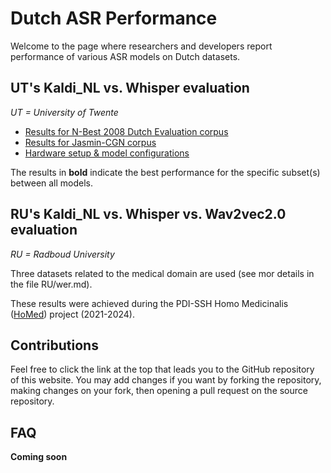 <h1>Dutch ASR Performance</h1>

Welcome to the page where researchers and developers report performance of various ASR models on Dutch datasets.

<h2>UT's Kaldi_NL vs. Whisper evaluation</h2>

*UT = University of Twente*

- [Results for N-Best 2008 Dutch Evaluation corpus](./UT/N-Best/nbest_res.md)
- [Results for Jasmin-CGN corpus](./UT/Jasmin/jasmin.md)
- [Hardware setup & model configurations](./UT/hardware.md)

The results in **bold** indicate the best performance for the specific subset(s) between all models.

<h2>RU's Kaldi_NL vs. Whisper vs. Wav2vec2.0 evaluation</h2>

*RU = Radboud University*

Three datasets related to the medical domain are used (see mor details in the file RU/wer.md).

These results were achieved during the PDI-SSH Homo Medicinalis ([HoMed](https://homed.ruhosting.nl/)) project (2021-2024).


## Contributions
Feel free to click the link at the top that leads you to the GitHub repository of this website. You may add changes if you want by forking the repository, making changes on your fork, then opening a pull request on the source repository.

## FAQ
**Coming soon**
